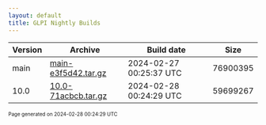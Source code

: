 ```yaml
---
layout: default
title: GLPI Nightly Builds
---
```


Version|Archive|Build date|Size
---|---|---|---
main|[main-e3f5d42.tar.gz](main-e3f5d42.tar.gz)|2024-02-27 00:25:37 UTC|76900395
10.0|[10.0-71acbcb.tar.gz](10.0-71acbcb.tar.gz)|2024-02-28 00:24:29 UTC|59699267

<font size="1">Page generated on 2024-02-28 00:24:29 UTC</font>
